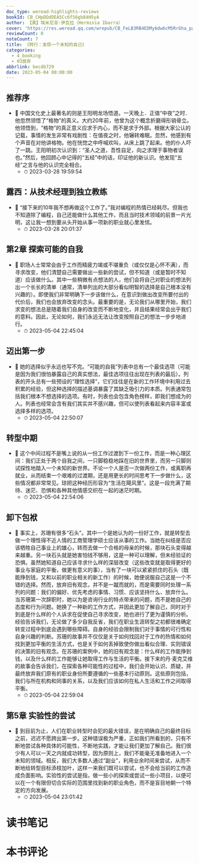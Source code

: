 ```yaml
---
doc_type: weread-highlights-reviews
bookId: CB_CHpDDdDEA5Cc6fS6gb84H5yA
author: 【美】埃米尼亚·伊瓦拉（Herminia Ibarra）
cover: 'https://res.weread.qq.com/wrepub/CB_FeLB3RB4EDMy6dw6cM5RrGha_parsecover'
reviewCount: 0
noteCount: 7
title: 《转行：发现一个未知的自己》
categories:
  - 4_booking
  - 03放弃
abbrlink: becdb729
date: 2023-05-04 00:00:00
---
```



## 推荐序


- 📌 中国文化史上最著名的则是王阳明龙场悟道。一天晚上．正值“中夜”之时．他忽然领悟了“格物”的真义。大约20年前，他曾为这个概念折磨得形销骨立。他领悟到，“格物”的真正意义应求于内心，而不是求于外部。根据大家公认的记载，事情的发生非常有戏剧性：在值夜之时，他辗转难眠。忽然，他感到有个声音在对他讲格物。他在恍惚之中呼喊欢叫，从床上跳了起来。他的仆人吓了一跳。王阳明初次认识到：“圣人之道，吾性自足，向之求理于事物者误也。”然后，他回顾心中记得的“五经”中的话，印证他的新认识。他发现“五经”之言与他的认识完全相合。 
    - ⏱ 2023-03-28 19:59:54 
## 露西：从技术经理到独立教练


- 📌 “接下来的10年我不想再做这个工作了。”我对编程的热情已经耗尽。但我也不知道除了编程，自己还能做什么其他工作，而且当时技术领域的前景一片光明，这让我一想到要从头开始从事一项新的职业就心里发怵。 
    - ⏱ 2023-03-28 20:01:37 
## 第2章 探索可能的自我


- 📌 职场人士常常会由于工作而精疲力竭或不堪重负（或仅仅是心怀不满），而寻求改变，他们清楚自己需要做出一些新的尝试，但不知道（或是暂时不知道）应该做什么。其中一些稍微有点想法的人，他们会将自己对职业的想法列出一个长长的清单（通常，清单列出的大部分看似明智的选择是自己根本没有兴趣的）。即使我们非常明确下一步该做什么，在意识到做出改变所要付出的代价后，我们也会放弃改变的念头。最重要的是，无论我们从哪里开始，我们求变的想法总是随着我们自身的改变而不断地变化，并且结果经常会出乎我们的意料。因此，无论如何，我们永远无法让改变按照自己的想法一步步地进行。 
    - ⏱ 2023-05-04 22:45:04 
## 迈出第一步


- 📌 她的选择似乎永远也写不完。“可能的自我”列表中总有一个最佳选项（可能是因为我们很怕暴露自己的真实想法，最佳选项往往出现在列表的最后）。列表的开头总有一些预设的“理性选择”，它们往往是在新的工作环境中利用过去积累的经验，但这种选择的描述基调暴露了其缺乏吸引力的本质。列表通常包括我们根本不想选择的选项。有时，列表也会包含角色榜样，即我们想成为的人。列表也经常会含有我们其实并不感兴趣，但可以使列表看起来内容丰富或选择多样的选项。 
    - ⏱ 2023-05-04 22:50:07 
## 转型中期


- 📌 这个中间过程不是嘴上说的从一份工作过渡到下一份工作，而是一种心理区间：我们正处于两个自我之间，一只脚稳稳地踩在旧的世界里，而另一只脚则试探性地踏入一个未知的新世界。不论一个人是否一次做两份工作，或离职再就业，从而结束一个艰难的过渡期，还是用更长的时间思考下一步做什么，这些情况都非常常见。琼把这种经历形容为“生活在飓风里”。这是一段充满了期待、迷茫、恐惧和各种其他情感交织在一起的迷茫时期。 
    - ⏱ 2023-05-04 22:54:06 
## 卸下包袱


- 📌 事实上，苏珊有很多“石头”。其中一个是她认为的一份好工作，就是转型去做一个理性得不近人情的工商管理学硕士应该从事的工作。当她在纠结是否应该牺牲自己事业上的雄心，转而去做一个合格的母亲的时候，那块石头变得越来越重。另一块石头就是她害怕钱不够用，这是一种可以理解，但未经验证的恐惧。虽然她知道自己应该寻求什么样的深层改变（这些改变就是取得更好的事业与家庭的平衡，做更有意义的事），当有了一块可以紧紧抓住的石头（既能挣到钱，又和以前的职业相关的新工作）的时候，她便说服自己这是一个不错的选择。然而，放弃旧有观念，并不是一蹴而就的，而是需要同时处理一系列的问题：我们的偏好、优先考虑的事情、习惯、应该坚持什么、放弃什么。当苏珊第一次辞职时，她以为是咨询行业的特点带来的问题，而不是她自己的态度和行为问题。她换了一种新的工作方式，并因此更加了解自己，同时对于到底是什么样的个人诉求在促使自己寻求改变，她也进行了更为谨慎的分析。经验告诉我们，无论做了多少自我反省，我们在职业生涯转型之初都很难确定转变过程中到底会遇到哪些障碍。自身的经验会限制我们对于事情的可行性和自身兴趣的判断。苏珊的故事并不仅仅是关于如何找回对于工作的热情和如何找到更加平衡的生活方式，也是关于如何丢掉致使你做出看似合理、实则错误的决策的旧有观念。在苏珊的案例中，她的旧有观念是：什么样的工作能挣到钱，以及什么样的工作能够让她取得工作与生活的平衡。接下来的丹·麦克艾维的故事会告诉我们，在探索各种可能性的过程中，我们会开始认识、质疑，并最终放弃我们原有的职业身份所要遵循的一些基本行动原则。这些原则包括，我们与所在机构和同事的关系，以及我们应该如何在私人生活和工作之间取得平衡。 
    - ⏱ 2023-05-04 22:59:04 
## 第5章 实验性的尝试


- 📌 到目前为止，人们在职业转型时会犯的最大错误，是在明确自己的最终目标之前，迟迟不愿跨出第一步。这种错误极为严重，正如我们所看到的，只有不断地尝试各种具体的可能性，不断地实践，才能让我们更加了解自己。我们很少有人可以一天之内就成功转型，因为原则上，我们不能毫无准备地进入一个未知的领域。相反，我们大多数人通过“副业”，利用业余时间来尝试，从而不断地给转型目标添枝加叶，这样一来我们既可以尝试，也不会给当前的工作造成负面影响。实验性的尝试是指，做一些小的探索或尝试一些小项目，以便可以在一个有限但切合实际的范围里找到新的职业角色，而不是盲目地朝一个特定的方向发展。 
    - ⏱ 2023-05-04 23:01:42 

# 读书笔记


# 本书评论
